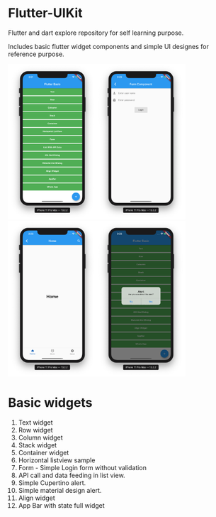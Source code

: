 # Flutter-UIKit

Flutter and dart explore repository for self learning purpose.

Includes basic flutter widget components and simple UI designes for reference purpose.

<img src="https://github.com/dineshn19/Flutter-Basic/blob/master/assets/fonts/screenshots/FrontView.png" width="200"><img src="https://github.com/dineshn19/Flutter-Basic/blob/master/assets/fonts/screenshots/Form.png" width="200"><img src="https://github.com/dineshn19/Flutter-Basic/blob/master/assets/fonts/screenshots/AppBar.png" width="200"><img src="https://github.com/dineshn19/Flutter-Basic/blob/master/assets/fonts/screenshots/Alert-iOS.png" width="200">

# Basic widgets
1. Text widget 
2. Row widget 
3. Column widget
4. Stack widget
5. Container widget
6. Horizontal listview sample
7. Form - Simple Login form without validation
8. API call and data feeding in list view.
9. Simple Cupertino alert.
10. Simple material design alert.
11. Align widget
12. App Bar with state full widget

